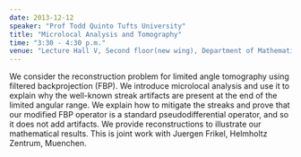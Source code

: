 ```yaml
---
date: 2013-12-12
speaker: "Prof Todd Quinto Tufts University"
title: "Microlocal Analysis and Tomography"
time: "3:30 - 4:30 p.m." 
venue: "Lecture Hall V, Second floor(new wing), Department of Mathematics"
---
```

We consider the reconstruction problem for limited angle tomography using filtered backprojection (FBP). We introduce microlocal analysis and use it to explain why the well-known streak artifacts are present at the end of the limited angular range. We explain how to mitigate the streaks and prove that our modified FBP operator is a standard pseudodifferential operator, and so it does not add artifacts. We provide reconstructions to illustrate our mathematical results. This is joint work with Juergen Frikel, Helmholtz Zentrum, Muenchen.
